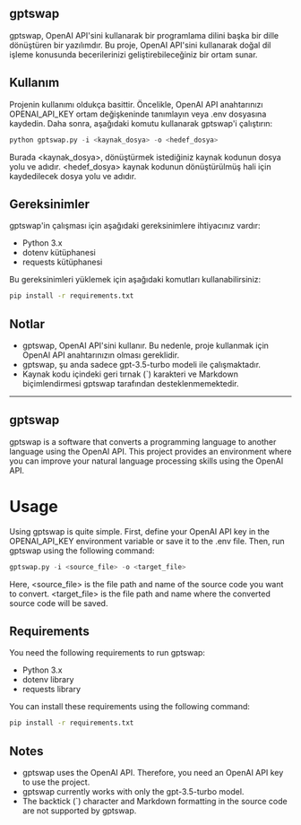 ## gptswap

gptswap, OpenAI API'sini kullanarak bir programlama dilini başka bir dille dönüştüren bir yazılımdır. Bu proje, OpenAI API'sini kullanarak doğal dil işleme konusunda becerilerinizi geliştirebileceğiniz bir ortam sunar.

## Kullanım

Projenin kullanımı oldukça basittir. Öncelikle, OpenAI API anahtarınızı OPENAI_API_KEY ortam değişkeninde tanımlayın veya .env dosyasına kaydedin. Daha sonra, aşağıdaki komutu kullanarak gptswap'i çalıştırın:

```python
python gptswap.py -i <kaynak_dosya> -o <hedef_dosya>
```

Burada <kaynak_dosya>, dönüştürmek istediğiniz kaynak kodunun dosya yolu ve adıdır. <hedef_dosya> kaynak kodunun dönüştürülmüş hali için kaydedilecek dosya yolu ve adıdır.

## Gereksinimler

gptswap'in çalışması için aşağıdaki gereksinimlere ihtiyacınız vardır:

-   Python 3.x
-   dotenv kütüphanesi
-   requests kütüphanesi

Bu gereksinimleri yüklemek için aşağıdaki komutları kullanabilirsiniz:

```bash
pip install -r requirements.txt
```

## Notlar

-   gptswap, OpenAI API'sini kullanır. Bu nedenle, proje kullanmak için OpenAI API anahtarınızın olması gereklidir.
-   gptswap, şu anda sadece gpt-3.5-turbo modeli ile çalışmaktadır.
-   Kaynak kodu içindeki geri tırnak (`) karakteri ve Markdown biçimlendirmesi gptswap tarafından desteklenmemektedir.

---

## gptswap

gptswap is a software that converts a programming language to another language using the OpenAI API. This project provides an environment where you can improve your natural language processing skills using the OpenAI API.

# Usage

Using gptswap is quite simple. First, define your OpenAI API key in the OPENAI_API_KEY environment variable or save it to the .env file. Then, run gptswap using the following command:

```python
gptswap.py -i <source_file> -o <target_file>
```

Here, <source_file> is the file path and name of the source code you want to convert. <target_file> is the file path and name where the converted source code will be saved.

## Requirements

You need the following requirements to run gptswap:

-   Python 3.x
-   dotenv library
-   requests library

You can install these requirements using the following command:

```bash
pip install -r requirements.txt
```

## Notes

-   gptswap uses the OpenAI API. Therefore, you need an OpenAI API key to use the project.
-   gptswap currently works with only the gpt-3.5-turbo model.
-   The backtick (`) character and Markdown formatting in the source code are not supported by gptswap.
